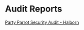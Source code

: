 # Audit Reports

[Party Parrot Security Audit - Halborn](/Party_Parrot_Solana_Smart_Contract_Security_Audit_Report_Halborn_v1_1.pdf)